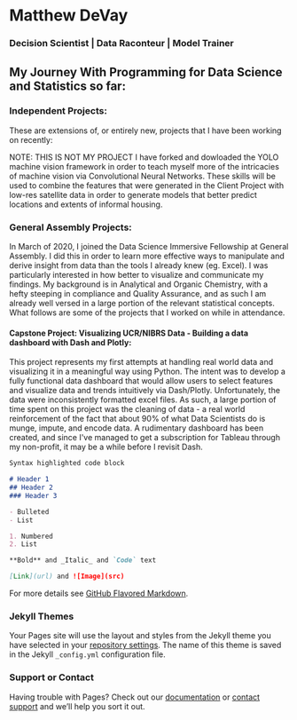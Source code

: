 # Matthew DeVay 
### Decision Scientist | Data Raconteur | Model Trainer

## My Journey With Programming for Data Science and Statistics so far:

### Independent Projects:
These are extensions of, or entirely new, projects that I have been working on recently:

NOTE: THIS IS NOT MY PROJECT
I have forked and dowloaded the YOLO machine vision framework in order to teach myself more of the intricacies of machine vision via Convolutional Neural Networks. These skills will be used to combine the features that were generated in the Client Project with low-res satellite data in order to generate models that better predict locations and extents of informal housing.


### General Assembly Projects:
In March of 2020, I joined the Data Science Immersive Fellowship at General Assembly. I did this in order to learn more effective ways to manipulate and derive insight from data than the tools I already knew (eg. Excel). I was particularly interested in how better to visualize and communicate my findings. My background is in Analytical and Organic Chemistry, with a hefty steeping in compliance and Quality Assurance, and as such I am already well versed in a large portion of the relevant statistical concepts. What follows are some of the projects that I worked on while in attendance. 

#### Capstone Project: Visualizing UCR/NIBRS Data - Building a data dashboard with Dash and Plotly:
This project represents my first attempts at handling real world data and visualizing it in a meaningful way using Python. The intent was to develop a fully functional data dashboard that would allow users to select features and visualize data and trends intuitively via Dash/Plotly. Unfortunately, the data were inconsistently formatted excel files. As such, a large portion of time spent on this project was the cleaning of data - a real world reinforcement of the fact that about 90% of what Data Scientists do is munge, impute, and encode data. A rudimentary dashboard has been created, and since I've managed to get a subscription for Tableau through my non-profit, it may be a while before I revisit Dash. 




```markdown
Syntax highlighted code block

# Header 1
## Header 2
### Header 3

- Bulleted
- List

1. Numbered
2. List

**Bold** and _Italic_ and `Code` text

[Link](url) and ![Image](src)
```

For more details see [GitHub Flavored Markdown](https://guides.github.com/features/mastering-markdown/).

### Jekyll Themes

Your Pages site will use the layout and styles from the Jekyll theme you have selected in your [repository settings](https://github.com/mdevay/mdevay.github.io/settings). The name of this theme is saved in the Jekyll `_config.yml` configuration file.

### Support or Contact

Having trouble with Pages? Check out our [documentation](https://help.github.com/categories/github-pages-basics/) or [contact support](https://github.com/contact) and we’ll help you sort it out.
